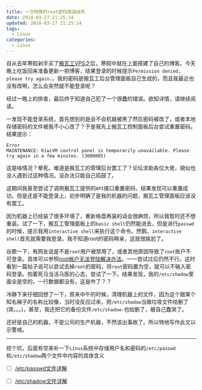 ```yaml
---
title: 一次特殊的root密码错误经历
date: 2018-03-27 21:25:14
updated: 2018-03-27 21:25:14
tags:
  - Linux
categories: 
  - Linux
---
```


自从去年寒假剁手买了[搬瓦工VPS][1]之后，寒假中就在上面搭建了自己的博客。今天晚上吃饭回来准备更新一把博客，结果登录的时候提示`Permission denied, please try again.`。我的密码是搬瓦工后台管理面板自己生成的，而且我最近也没有改啊，怎么会突然就不能登录呢？

经过一晚上的排查，最后终于知道自己犯了一个很蠢的错误。欲知详情，请继续阅读。

<!-- more -->

一发现不能登录系统，首先想到的是会不会机器被黑了然后密码被改了，或者本地存储密码的文件被我不小心改了？于是我先上搬瓦工控制面板后台尝试重置密码。结果提示：
```
Error
MAINTENANCE: KiwiVM control panel is temporarily unavailable. Please try again in a few minutes. (3009005)
```

这是啥情况？晕死。难道是搬瓦工的管理后台罢工了？论坛求助各位大佬，貌似也没人遇到过这种情况。没办法只能自己捣鼓了。

这期间我甚至尝试了调用搬瓦工提供的`API`接口重置密码，结果发现可以重置成功，但是还是不能登录上，初步明确了是我的机器的问题，搬瓦工管理面板应该没有罢工。

因为机器上已经装了很多环境了，重新格盘再装的话会很麻烦，所以我暂时还不想重装。试了一下，搬瓦工管理面板上的`basic shell`仍然能进去，但是进行`passwd`的时候，提示我用`interactive shell`来执行这个命令。然鹅，`interactive shell`首先就需要我登录。我不知道root的密码啊亲，这就很尴尬了。

谷歌一下，有网友说是不是`root`用户被禁用了，或者其他原因导致了`root`账户不可登录。具体可以参照[root帐户无法登陆解决办法][2]。一一尝试过后仍然不行。这时看到一篇帖子说可以尝试去掉`root`的密码，将`root`密码置为空，就可以不输入密码登录。抱着死马当活马医的心态，尝试了一下。结果发现，我的`/etc/shadow`里面全是空的，一行数据都没有，这是咋了？？

冷静下来仔细回想了一下，原来中午的时候，清理机器上的文件，因为这个跟某个知名梯子的名称比较像，当时没反应过来，把`/etc/shadow`当做垃圾文件给删了(哭。。。)，甚至，我还把它的备份文件`/etc/shadow-`也给删了，被自己蠢哭了。

还好是自己的机器，不是公司的生产机器，不然该出事故了。所以特地写作此文以示警戒。

---

挖个坑，后面有空来补一下`Linux`系统中存储用户名和密码的`/etc/passwd`和`/etc/shadow`两个文件中内容的具体含义

- [ ] [/etc/passwd文件详解][3]
- [ ] [/etc/shadow文件详解][4]


[1]: https://bwh1.net/aff.php?aff=29080 "搬瓦工VPS"
[2]: https://blog.winsky.wang/Linux/root%E5%B8%90%E6%88%B7%E6%97%A0%E6%B3%95%E7%99%BB%E9%99%86%E8%A7%A3%E5%86%B3%E5%8A%9E%E6%B3%95/ "root 帐户无法登陆解决办法"
[3]: "/etc/passwd文件详解"
[4]: "/etc/shadow文件详解"